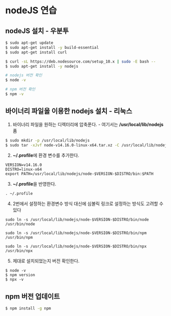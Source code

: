 # nodeJS 연습

## nodeJS 설치 - 우분투
```bash
$ sudo apt-get update
$ sudo apt-get install -y build-essential
$ sudo apt-get install curl

$ curl -sL https://deb.nodesource.com/setup_10.x | sudo -E bash --
$ sudo apt-get install -y nodejs

# nodejs 버전 확인
$ node -v

# npm 버전 확인
$ npm -v
```

## 바이너리 파일을 이용한 nodejs 설치 - 리눅스
1. 바이너리 파일을 원하는 디렉터리에 압축푼다. - 여기서는 **/usr/local/lib/nodejs** 품
```bash
$ sudo mkdir -p /usr/local/lib/nodejs
$ sudo tar -xJvf node-v14.16.0-linux-x64.tar.xz -C /usr/local/lib/nodejs 
```

2. **~/.profile**에 환경 변수를 추가한다.
```
VERSION=v14.16.0
DISTRO=linux-x64
export PATH=/usr/local/lib/nodejs/node-$VERSION-$DISTRO/bin:$PATH
```

3. **~/.profile**을 반영한다.
```
. ~/.profile
```

4. 2번에서 설정하는 환경변수 방식 대신에 심볼릭 링크로 설정하는 방식도 고려할 수 있다
```
sudo ln -s /usr/local/lib/nodejs/node-$VERSION-$DISTRO/bin/node /usr/bin/node

sudo ln -s /usr/local/lib/nodejs/node-$VERSION-$DISTRO/bin/npm /usr/bin/npm

sudo ln -s /usr/local/lib/nodejs/node-$VERSION-$DISTRO/bin/npx /usr/bin/npx
```

5. 제대로 설치되었는지 버전 확인한다.
```
$ node -v
$ npm version
$ npx -v
```

## npm 버전 업데이트
```bash
$ npm install -g npm
```